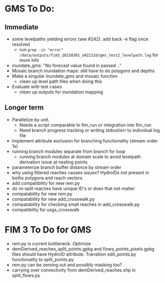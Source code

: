 # GMS To Do: 
## Immediate
- some levelpaths yielding errors (see #242). add back -e flag once resolved
    - run `grep -in "error" /data/outputs/fim3_20210301_a92212d/gms_test2_levelpath.log` for more info
- inundate_gms: "No forecast value found in passed .."
- Mosaic branch inundation maps: still have to do polygons and depths
- Make a singular inundate_gms and mosaic function
    - clean up level path files when doing this
- Evaluate with test cases
    - clean up outputs for inundation mapping


## Longer term
- Parallelize by unit. 
    - Needs a script comparable to fim_run or integration into fim_run
    - Need branch progress tracking or writing stdout/err to individual log file
- Implement attribute exclusion for branching functionality (stream order 1s)
- running branch modules separate from branch for loop
    - running branch modules at domain scale to avoid levelpath derivation issue at nesting points
- parameterize branch buffer distance by stream order
- why using filtered reaches causes issues? HydroIDs not present in boths polygons and reach vectors
- add compatibility for new rem.py
- do re-split reaches have unique ID's or does that not matter
- compatability for new rem.py 
- compatability for new add_crosswalk.py
- compatability for checking small reaches in add_crosswalk.py
- compatibility for usgs_crosswalk

# FIM 3 To Do for GMS
- rem.py is current bottleneck. Optimize
- demDerived_reaches_split_points.gpkg and flows_points_pixels.gpkg files should have HydroID attribute. Transition edit_points.py functionality to split_points.py
- rem.py can be zeroing out and possibly masking too?
- carrying over connectivity from demDerived_reaches.shp in split_flows.py

